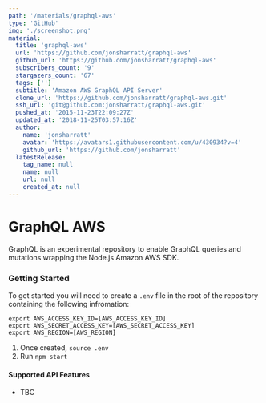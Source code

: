 ```yaml
---
path: '/materials/graphql-aws'
type: 'GitHub'
img: './screenshot.png'
material:
  title: 'graphql-aws'
  url: 'https://github.com/jonsharratt/graphql-aws'
  github_url: 'https://github.com/jonsharratt/graphql-aws'
  subscribers_count: '9'
  stargazers_count: '67'
  tags: ['']
  subtitle: 'Amazon AWS GraphQL API Server'
  clone_url: 'https://github.com/jonsharratt/graphql-aws.git'
  ssh_url: 'git@github.com:jonsharratt/graphql-aws.git'
  pushed_at: '2015-11-23T22:09:27Z'
  updated_at: '2018-11-25T03:57:16Z'
  author:
    name: 'jonsharratt'
    avatar: 'https://avatars1.githubusercontent.com/u/430934?v=4'
    github_url: 'https://github.com/jonsharratt'
  latestRelease:
    tag_name: null
    name: null
    url: null
    created_at: null
---
```

# GraphQL AWS
GraphQL is an experimental repository to enable GraphQL queries and mutations wrapping the  Node.js Amazon AWS SDK.

### Getting Started

To get started you will need to create a `.env` file in the root of the repository containing the following infromation:
```
export AWS_ACCESS_KEY_ID=[AWS_ACCESS_KEY_ID]
export AWS_SECRET_ACCESS_KEY=[AWS_SECRET_ACCESS_KEY]
export AWS_REGION=[AWS_REGION]
```
1. Once created, `source .env`
2. Run `npm start`

#### Supported API Features
* TBC
